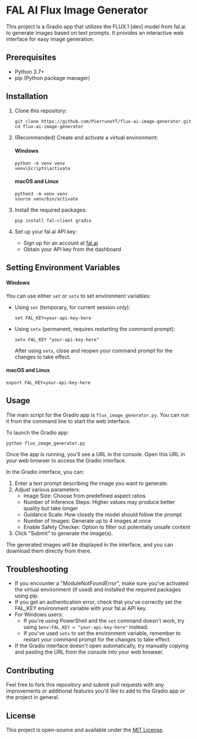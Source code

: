 # FAL AI Flux Image Generator

This project is a Gradio app that utilizes the FLUX.1 [dev] model from fal.ai to generate images based on text prompts. It provides an interactive web interface for easy image generation.

## Prerequisites

- Python 3.7+
- pip (Python package manager)

## Installation

1. Clone this repository:
   ```
   git clone https://github.com/PierrunoYT/flux-ai-image-generator.git
   cd flux-ai-image-generator
   ```

2. (Recommended) Create and activate a virtual environment:

   #### Windows
   ```
   python -m venv venv
   venv\Scripts\activate
   ```

   #### macOS and Linux
   ```
   python3 -m venv venv
   source venv/bin/activate
   ```

3. Install the required packages:
   ```
   pip install fal-client gradio
   ```

4. Set up your fal.ai API key:
   - Sign up for an account at [fal.ai](https://fal.ai)
   - Obtain your API key from the dashboard

## Setting Environment Variables

#### Windows

You can use either `set` or `setx` to set environment variables:

- Using `set` (temporary, for current session only):
  ```
  set FAL_KEY=your-api-key-here
  ```

- Using `setx` (permanent, requires restarting the command prompt):
  ```
  setx FAL_KEY "your-api-key-here"
  ```
  After using `setx`, close and reopen your command prompt for the changes to take effect.

#### macOS and Linux

```
export FAL_KEY=your-api-key-here
```

## Usage

The main script for the Gradio app is `flux_image_generator.py`. You can run it from the command line to start the web interface.

To launch the Gradio app:

```
python flux_image_generator.py
```

Once the app is running, you'll see a URL in the console. Open this URL in your web browser to access the Gradio interface.

In the Gradio interface, you can:

1. Enter a text prompt describing the image you want to generate.
2. Adjust various parameters:
   - Image Size: Choose from predefined aspect ratios
   - Number of Inference Steps: Higher values may produce better quality but take longer
   - Guidance Scale: How closely the model should follow the prompt
   - Number of Images: Generate up to 4 images at once
   - Enable Safety Checker: Option to filter out potentially unsafe content
3. Click "Submit" to generate the image(s).

The generated images will be displayed in the interface, and you can download them directly from there.

## Troubleshooting

- If you encounter a "ModuleNotFoundError", make sure you've activated the virtual environment (if used) and installed the required packages using pip.
- If you get an authentication error, check that you've correctly set the FAL_KEY environment variable with your fal.ai API key.
- For Windows users: 
  - If you're using PowerShell and the `set` command doesn't work, try using `$env:FAL_KEY = "your-api-key-here"` instead.
  - If you've used `setx` to set the environment variable, remember to restart your command prompt for the changes to take effect.
- If the Gradio interface doesn't open automatically, try manually copying and pasting the URL from the console into your web browser.

## Contributing

Feel free to fork this repository and submit pull requests with any improvements or additional features you'd like to add to the Gradio app or the project in general.

## License

This project is open-source and available under the [MIT License](LICENSE).
